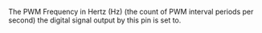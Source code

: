 The PWM Frequency in Hertz (Hz) (the count of PWM interval periods per second) the digital signal output by this pin is set to.
